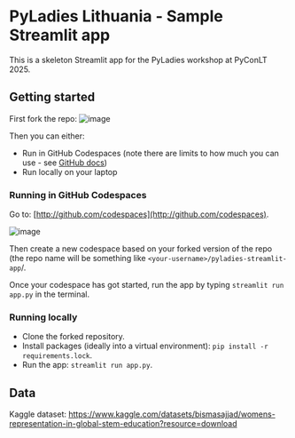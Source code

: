 # PyLadies Lithuania - Sample Streamlit app

This is a skeleton Streamlit app for the PyLadies workshop at PyConLT 2025.

## Getting started

First fork the repo:
![image](https://github.com/user-attachments/assets/2f4a0336-c7c1-48e7-84ba-b76f4e6498bd)



Then you can either:

* Run in GitHub Codespaces (note there are limits to how much you can use - see [GitHub docs](https://docs.github.com/en/billing/managing-billing-for-your-products/managing-billing-for-github-codespaces/about-billing-for-github-codespaces))
* Run locally on your laptop


### Running in GitHub Codespaces

Go to: [http://github.com/codespaces](http://github.com/codespaces).

![image](https://github.com/user-attachments/assets/fd451695-56c0-4e40-aec6-d9c3e5376a2e)


Then create a new codespace based on your forked version of the repo (the repo name will be something like `<your-username>/pyladies-streamlit-app`/.

Once your codespace has got started, run the app by typing `streamlit run app.py` in the terminal.


### Running locally
* Clone the forked repository.
* Install packages (ideally into a virtual environment): `pip install -r requirements.lock`.
* Run the app: `streamlit run app.py`.


## Data
Kaggle dataset: https://www.kaggle.com/datasets/bismasajjad/womens-representation-in-global-stem-education?resource=download

